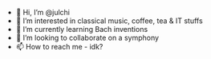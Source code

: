 - 👋 Hi, I’m @julchi
- 👀 I’m interested in classical music, coffee, tea & IT stuffs
- 🌱 I’m currently learning Bach inventions
- 💞️ I’m looking to collaborate on a symphony
- 📫 How to reach me - idk?

<!---
julchi/julchi is a ✨ special ✨ repository because its `README.md` (this file) appears on your GitHub profile.
You can click the Preview link to take a look at your changes.
--->

